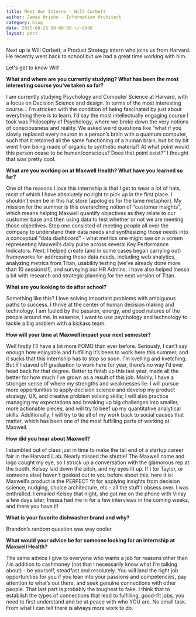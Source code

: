 ```yaml
---
title: Meet Our Interns - Will Corbett
author: James Hrisho - Information Architect
category: blog
date: 2015-08-26 00:00:00 +/-0000
layout: post
---
```


Next up is Will Corbett, a Product Strategy intern who joins us from Harvard. He recently went back to school but we had a great time working with him. 

Let's get to know Will!

**What and where are you currently studying? What has been the most interesting course you've taken so far?**

I am currently studying Psychology and Computer Science at Harvard, with a focus on Decision Science and design. In terms of the most interesting course… I’m stricken with the condition of being fascinated by just about everything there is to learn. I’d say the most intellectually engaging course I took was Philosophy of Psychology, where we broke down the very notions of consciousness and reality. We asked weird questions like “what if you slowly replaced every neuron in a person’s brain with a quantum computer, such that it retained all the same functioning of a human brain, but bit by bit went from being made of organic to synthetic material? At what point would this person cease to be human/conscious? Does that point exist?” I thought that was pretty cool.

**What are you working on at Maxwell Health? What have you learned so far?**

One of the reasons I love this internship is that I get to wear a lot of hats, most of which I have absolutely no right to pick up in the first place. I shouldn’t even be in this hat store [apologies for the lame metaphor]. My mission for the summer is this overarching notion of “customer insights”, which means helping Maxwell quantify objectives as they relate to our customer base and then using data to test whether or not we are meeting those objectives. Step one consisted of meeting people all over the company to understand their data needs and synthesizing those needs into a conceptual “data dashboard” - what metrics one might see on a screen representing Maxwell’s daily pulse across several Key Performance Indicators. Next, I helped create (and in some cases began carrying out) frameworks for addressing those data needs, including web analytics, analyzing metrics from Titan, usability testing (we’ve already done more than 10 sessions!!), and surveying our HR Admins. I have also helped Inessa a bit with research and strategic planning for the next version of Titan.

**What are you looking to do after school?**

Something like this? I love solving important problems with ambiguous paths to success. I thrive at the center of human decision making and technology. I am fueled by the passion, energy, and good natures of the people around me. In essence, I want to use psychology and technology to tackle a big problem with a kickass team.

**How will your time at Maxwell impact your next semester?**

Well firstly I’ll have a lot more FOMO than ever before. Seriously, I can’t say enough how enjoyable and fulfilling it’s been to work here this summer, and it sucks that this internship has to stop so soon. I'm kvelling and kvetching. But if I staved off graduation to work here for year, there’s no way I’d ever head back for that degree. Better to finish up this last year, made all the better for how much I’ve grown as a result of this job. Mainly, I have a stronger sense of where my strengths and weaknesses lie: I will pursue more opportunities to apply decision science and develop my product strategy, UX, and creative problem solving skills; I will also practice managing my expectations and breaking up big challenges into smaller, more actionable pieces, and will try to beef up my quantitative analytical skills. Additionally, I will try to tie all of my work back to social causes that matter, which has been one of the most fulfilling parts of working at Maxwell.

**How did you hear about Maxwell?**

I stumbled out of class just in time to make the tail end of a startup career fair in the Harvard iLab. Nearly missed the shuttle! The Maxwell name and logo caught my eye, so I struck up a conversation with the glamorous rep at the booth. Kelsey laid down the pitch, and my eyes lit up. If I (or Taylor, or someone else) haven’t geeked out to you before about this, here it is: Maxwell’s product is the PERFECT fit for applying insights from decision science, nudging, choice architecture, etc - all the stuff I obsess over. I was enthralled. I emailed Kelsey that night, she got me on the phone with Vinay a few days later, Inessa had me in for a few interviews in the coming weeks, and there you have it!

**What is your favorite dishwasher brand and why?**

Brandon’s random question was way cooler.

**What would your advice be for someone looking for an internship at Maxwell Health?**

The same advice I give to everyone who wants a job for reasons other than / in addition to cashmoney (not that I necessarily know what I’m talking about) - be yourself, steadfast and resolutely. You will land the right job opportunities for you if you lean into your passions and competencies, pay attention to what’s out there, and seek genuine connections with other people. That last part is probably the toughest to fake. I think that to establish the types of connections that lead to fulfilling, good-fit jobs, you need to first understand and be at peace with who YOU are. No small task. From what I can tell there is always more work to do.